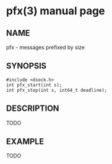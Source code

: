 # pfx(3) manual page

## NAME

pfx - messages prefixed by size

## SYNOPSIS

```
#include <dsock.h>
int pfx_start(int s);
int pfx_stop(int s, int64_t deadline);
```

## DESCRIPTION

TODO

## EXAMPLE

TODO


